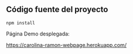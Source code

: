 
## Código fuente del proyecto

```
npm install
```


Página Demo desplegada:

https://carolina-ramon-webpage.herokuapp.com/